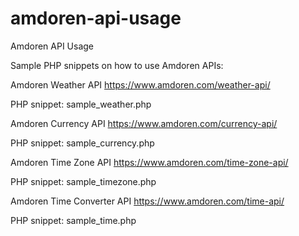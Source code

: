 # amdoren-api-usage
Amdoren API Usage

Sample PHP snippets on how to use Amdoren APIs:

Amdoren Weather API
https://www.amdoren.com/weather-api/

PHP snippet: sample_weather.php

Amdoren Currency API
https://www.amdoren.com/currency-api/

PHP snippet: sample_currency.php

Amdoren Time Zone API
https://www.amdoren.com/time-zone-api/

PHP snippet: sample_timezone.php

Amdoren Time Converter API
https://www.amdoren.com/time-api/

PHP snippet: sample_time.php

